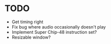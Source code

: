 # TODO

  - Get timing right
  - Fix bug where audio occasionally doesn't play
  - Implement Super Chip-48 instruction set?
  - Resizable window?